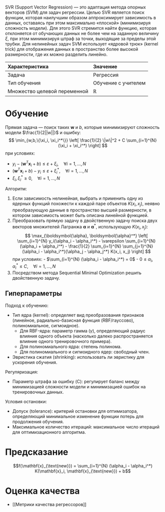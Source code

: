 SVR (Support Vector Regression) — это адаптация метода опорных векторов (SVM) для задач регрессии. Целью SVR является поиск функции, которая наилучшим образом аппроксимирует зависимость в данных, оставаясь при этом максимально «плоской» (минимизируя сложность модели). Для этого SVR стремится найти функцию, которая отклоняется от обучающих данных не более чем на заданную величину $\xi$, при этом минимизируя штраф за точки, выходящие за пределы этой трубки. Для нелинейных задач SVM использует «ядровой трюк» (kernel trick) для отображения данных в пространство более высокой размерности, где их можно разделить линейно.

| Характеристика               | Значение            |
| :--------------------------- | :------------------ |
| Задача                       | Регрессия           |
| Тип обучения                 | Обучение с учителем |
| Множество целевой переменной | $\mathbb{R}$        |

# Обучение

Прямая задача — поиск таких $\mathbf{w}$ и $b$, которые минимизируют сложность модели $\frac{1}{2||w||}$ и ошибку:
$$
\min_{w,b,\{\xi_i, \xi_i^*\}} \left[ \frac{1}{2} \|w\|^2 + C \sum_{i=1}^{N} (\xi_i + \xi_i^*) \right]
$$
при условиях:

- $y_i - (\mathbf{w}^T \mathbf{x}_i + b) \leq \varepsilon + \xi_i, \quad \forall i=1, \dots, N$
- $(\mathbf{w}^T \mathbf{x}_i + b) - y_i \leq \varepsilon + \xi_i^*, \quad \forall i=1, \dots, N$
- $\xi_i, \xi_i^* \geq 0, \quad \forall i=1, \dots, N$

Алгоритм:

1. Если зависимость нелинейная, выбрать и применить одну из ядерных функций похожести к каждой паре объектов $K(x_i, x_j)$, неявно преобразующую данные в пространство высшей размерности, в котором зависимость может быть описана линейной функцией.
2. Преобразовать прямую задачу в двойственную задачу поиска двух векторов множителей Лагранжа $\boldsymbol{\alpha}$ и $\boldsymbol{\alpha}^*$, использующую $K(x_i, x_j)$:
   $$
   \max_{\boldsymbol{\alpha}, \boldsymbol{\alpha}^*} \left[ \sum_{i=1}^{N} y_i(\alpha_i - \alpha_i^*) - \varepsilon \sum_{i=1}^{N}(\alpha_i + \alpha_i^*) - \frac{1}{2} \sum_{i=1}^{N} \sum_{j=1}^{N} (\alpha_i - \alpha_i^*)(\alpha_j - \alpha_j^*) K(x_i, x_j) \right]
   $$
   при условиях:
	   - $\sum_{i=1}^{N} (\alpha_i - \alpha_i^*) = 0$
	   - $0 \leq \alpha_i, \alpha_i^* \leq C, \quad \forall i=1, \dots, N$
3. Посредством метода Sequential Minimal Optimization решить двойственную задачу.

## Гиперпараметры

Подход к обучению:

* Тип ядра (kernel): определяет вид преобразования признаков (линейное, радиально-базисная функция (RBF/гауссово), полиномиальное, сигмоидное).
	* Для RBF-ядра: параметр гамма ($\gamma$), определяющий радиус влияния одного объекта (насколько далеко распространяется влияние одного тренировочного примера).
	* Для полиномиального ядра: степень полинома.
	* Для полиномиального и сигмоидного ядер: свободный член.
* Эвристика сжатия (shrinking): использовать ли эвристику для ускорения обучения.

Регуляризация:

* Параметр штрафа за ошибку (C): регулирует баланс между минимизацией сложности модели и минимизацией ошибок на тренировочных данных.

Условия остановки:

* Допуск (tolerance): критерий остановки для оптимизатора, определяющий минимальное изменение функции потерь для продолжения обучения.
* Максимальное количество итераций: максимальное число итераций для оптимизационного алгоритма.

# Предсказание

$$f(\mathbf{x}_{\text{new}}) = \sum_{i=1}^{N} (\alpha_i - \alpha_i^*) K(\mathbf{x}_i, \mathbf{x}_{\text{new}}) + b$$

# Оценка качества

- [[Метрики качества регрессоров]]
